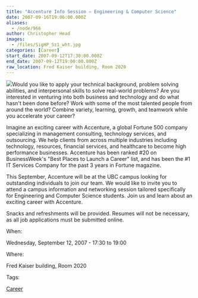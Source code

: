 ```yaml
---
title: "Accenture Info Session – Engineering & Computer Science"
date: 2007-09-16T19:06:00.000Z
aliases:
  - /node/966
author: Christopher Head
images:
  - /files/SigHP_Sz1_wht.jpg
categories: [Career]
start_date: 2007-09-12T17:30:00.000Z
end_date: 2007-09-12T19:00:00.000Z
raw_location: Fred Kaiser building, Room 2020
---
```


![](/files/SigHP_Sz1_wht.jpg)Would you like to apply your technical background, problem solving abilities, and interpersonal skills to solve real-world problems? Are you interested in venturing into both business and technology and do what hasn't been done before? Work with some of the most talented people from around the world? Combine variety, learning, growth, and teamwork while you accelerate your career?

Imagine an exciting career with Accenture, a global Fortune 500 company specializing in management consulting, technology services, and outsourcing. We help clients from across multiple industries including technology, resources, financial services, and healthcare to become high performance businesses. Accenture has been ranked #20 on BusinessWeek's "Best Places to Launch a Career" list, and has been the #1 IT Services Company for the past 3 years in Fortune magazine.

This September, Accenture will be at the UBC campus looking for outstanding individuals to join our team. We would like to invite you to attend a campus information and networking session tailored specifically for Engineering and Computer Science students. Join us and learn about an exciting career with Accenture.

Snacks and refreshments will be provided. Resumes will not be necessary, as all job applications must be submitted online.

When: 

Wednesday, September 12, 2007 - 17:30 to 19:00

Where: 

Fred Kaiser building, Room 2020

Tags: 

[Career](/career)
